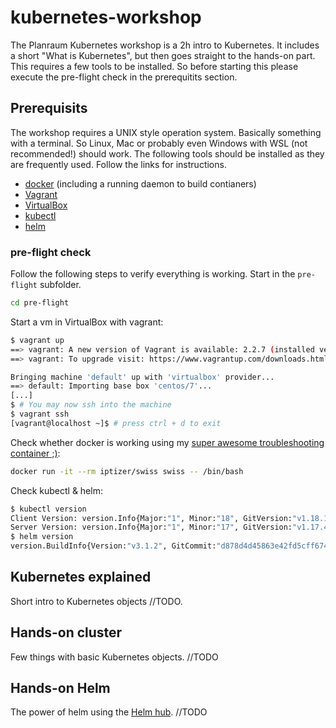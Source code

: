 # kubernetes-workshop

The Planraum Kubernetes workshop is a 2h intro to Kubernetes. It includes a short "What is Kubernetes", but then goes straight to the hands-on part. This requires a few tools to be installed. So before starting this please execute the pre-flight check in the prerequitits section.

## Prerequisits

The workshop requires a UNIX style operation system. Basically something with a terminal. So Linux, Mac or probably even Windows with WSL (not recommended!) should work. The following tools should be installed as they are frequently used. Follow the links for instructions.

* [docker](https://docs.docker.com/get-docker/) (including a running daemon to build contianers)
* [Vagrant](https://www.vagrantup.com/docs/installation/)
* [VirtualBox](https://www.virtualbox.org/wiki/Downloads)
* [kubectl](https://kubernetes.io/docs/tasks/tools/install-kubectl/)
* [helm](https://helm.sh/docs/intro/install/)

### pre-flight check

Follow the following steps to verify everything is working. Start in the `pre-flight` subfolder.

```sh
cd pre-flight
```

Start a vm in VirtualBox with vagrant:

```sh
$ vagrant up
==> vagrant: A new version of Vagrant is available: 2.2.7 (installed version: 2.2.6)!
==> vagrant: To upgrade visit: https://www.vagrantup.com/downloads.html

Bringing machine 'default' up with 'virtualbox' provider...
==> default: Importing base box 'centos/7'...
[...]
$ # You may now ssh into the machine
$ vagrant ssh
[vagrant@localhost ~]$ # press ctrl + d to exit
```

Check whether docker is working using my [super awesome troubleshooting container ;)](https://github.com/iptizer/swiss):

```sh
docker run -it --rm iptizer/swiss swiss -- /bin/bash
```

Check kubectl & helm:

```sh
$ kubectl version
Client Version: version.Info{Major:"1", Minor:"18", GitVersion:"v1.18.1", GitCommit:"7879fc12a63337efff607952a323df90cdc7a335", GitTreeState:"clean", BuildDate:"2020-04-10T21:53:58Z", GoVersion:"go1.14.2", Compiler:"gc", Platform:"darwin/amd64"}
Server Version: version.Info{Major:"1", Minor:"17", GitVersion:"v1.17.4", GitCommit:"8d8aa39598534325ad77120c120a22b3a990b5ea", GitTreeState:"clean", BuildDate:"2020-03-12T20:55:23Z", GoVersion:"go1.13.8", Compiler:"gc", Platform:"linux/amd64"}
$ helm version
version.BuildInfo{Version:"v3.1.2", GitCommit:"d878d4d45863e42fd5cff6743294a11d28a9abce", GitTreeState:"clean", GoVersion:"go1.13.8"}
```

## Kubernetes explained

Short intro to Kubernetes objects //TODO.

## Hands-on cluster

Few things with basic Kubernetes objects. //TODO

## Hands-on Helm

The power of helm using the [Helm hub](https://hub.helm.sh). //TODO
